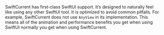 SwiftCurrent has first-class SwiftUI support. It’s designed to naturally feel like using any other SwiftUI tool. It is optimized to avoid common pitfalls. For example, SwiftCurrent does not use `AnyView` in its implementation. This means all of the animation and performance benefits you get when using SwiftUI normally you get when using SwiftCurrent.